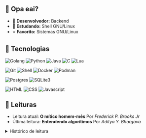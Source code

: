 ## :vulcan_salute: Opa eai?

- :telescope: **Desenvolvedor:** Backend
- :seedling: **Estudando:** Shell GNU/Linux
- :star: **Favorito:** Sistemas GNU/Linux
<!-- - :penguin: *I use Arch, btw*) -->

## :toolbox: Tecnologias

![Golang](https://img.shields.io/badge/Golang-0d1117?style=for-the-badge&logo=go)
![Python](https://img.shields.io/badge/Python-0d1117?style=for-the-badge&logo=python)
![Java](https://img.shields.io/badge/Java-0d1117?style=for-the-badge&logo=openjdk)
![C](https://img.shields.io/badge/ANSI_C-0d1117?style=for-the-badge&logo=c&logoColor=00599C)
![Lua](https://img.shields.io/badge/Lua-0d1117?style=for-the-badge&logo=lua) 

![Git](https://img.shields.io/badge/Git-0d1117?style=for-the-badge&logo=git&logoColor=F1502F)
![Shell](https://img.shields.io/badge/Shell_Script-0d1117?style=for-the-badge&logo=gnu-bash) 
![Docker](https://img.shields.io/badge/Docker-0d1117?style=for-the-badge&logo=docker) 
![Podman](https://img.shields.io/badge/Podman-0d1117?style=for-the-badge&logo=podman&logoColor=892ca0)

![Postgres](https://img.shields.io/badge/Postgresql-0d1117?style=for-the-badge&logo=postgresql)
![SQLite3](https://img.shields.io/badge/SQLite3-0d1117?style=for-the-badge&logo=sqlite&logoColor=76c4eb)

![HTML](https://img.shields.io/badge/HTML-0d1117?style=for-the-badge&logo=html5)
![CSS](https://img.shields.io/badge/CSS-0d1117?style=for-the-badge&logo=css3&logoColor=1572B6)
![Javascript](https://img.shields.io/badge/JavaScript-0d1117?style=for-the-badge&logo=javascript&logoColor=F7DF1E)


## :open_book: Leituras

- Leitura atual: **O mítico homem-mês** Por *Frederick P. Brooks Jr*
- Última leitura: **Entendendo algoritimos** Por *Aditya Y. Bhargava*

<details>
<summary>Histórico de leitura</summary>
  
- **O mítico homem-mês** Por *Frederick P. Brooks Jr*
- **Entendendo algoritimos** Por *Aditya Y. Bhargava*
- **Código Limpo** Por *Robert C. Martin*
  
</details>
